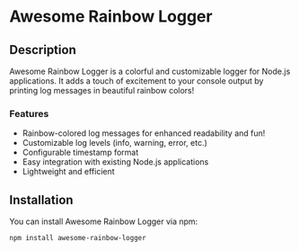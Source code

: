 # Awesome Rainbow Logger

## Description

Awesome Rainbow Logger is a colorful and customizable logger for Node.js applications. It adds a touch of excitement to your console output by printing log messages in beautiful rainbow colors!

### Features

- Rainbow-colored log messages for enhanced readability and fun!
- Customizable log levels (info, warning, error, etc.)
- Configurable timestamp format
- Easy integration with existing Node.js applications
- Lightweight and efficient

## Installation

You can install Awesome Rainbow Logger via npm:

```bash
npm install awesome-rainbow-logger
```
